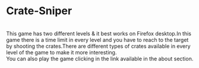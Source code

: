 # Crate-Sniper
</br>
This game has two different levels & it best works on Firefox desktop.In this game there is a time limit in every level and you have to reach to the target by shooting the crates.There are different types of crates available in every level of the game to make it more interesting.
</br>
You can also play the game clicking in the link available in the about section.

